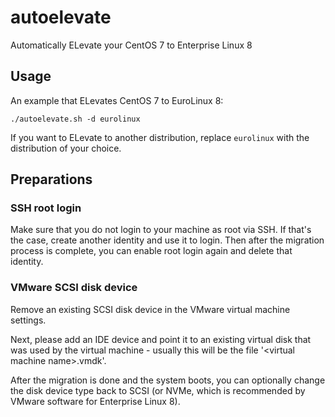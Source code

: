 # autoelevate

Automatically ELevate your CentOS 7 to Enterprise Linux 8

## Usage

An example that ELevates CentOS 7 to EuroLinux 8:

```
./autoelevate.sh -d eurolinux
```

If you want to ELevate to another distribution, replace `eurolinux` with the distribution of your choice.

## Preparations

### SSH root login

Make sure that you do not login to your machine as root via SSH. If that's the case, create another identity and use it to login. Then after the migration process is complete, you can enable root login again and delete that identity.

### VMware SCSI disk device

Remove an existing SCSI disk device in the VMware virtual machine settings.

Next, please add an IDE device and point it to an existing virtual disk that was used by the virtual machine - usually this will be the file '\<virtual machine name\>.vmdk'.

After the migration is done and the system boots, you can optionally change the disk device type back to SCSI (or NVMe, which is recommended by VMware software for Enterprise Linux 8).
